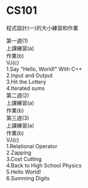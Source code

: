 # CS101
程式設計(一)的大小練習和作業

第一週(1)  
上課練習(a)  
作業(b)  
VJ(c)  
  1.Say "Hello, World!" With C++  
  2.Input and Output  
  3.Hit the Lottery  
  4.Iterated sums  
第二週(2)  
上課練習(a)  
作業(b)  
第三週(3)  
上課練習(a)  
作業(b)  
VJ(c)  
  1.Relational Operator  
  2.Zapping  
  3.Cost Cutting  
  4.Back to High School Physics  
  5.Hello World!  
  6.Summing Digits  
